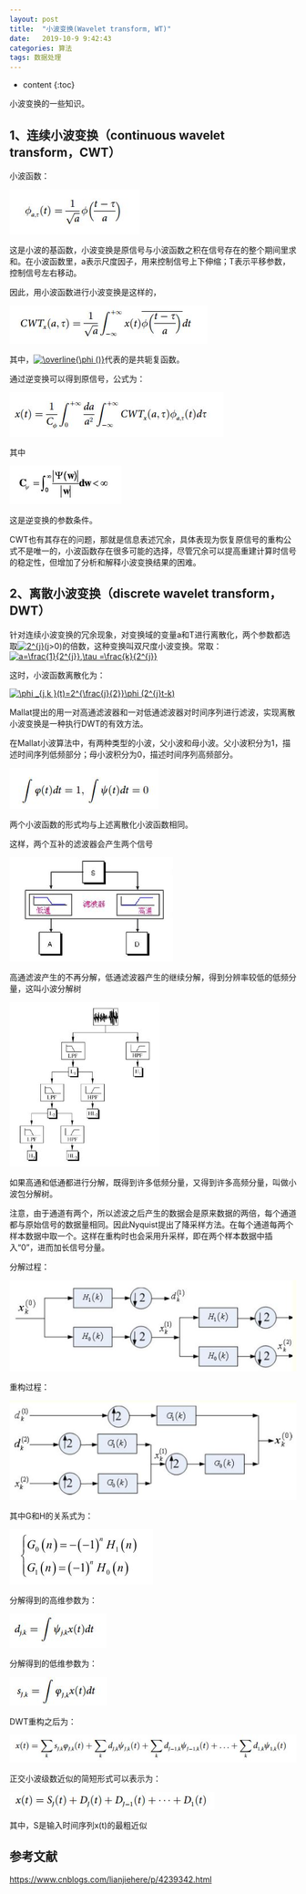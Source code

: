 ```yaml
---
layout: post
title:  "小波变换(Wavelet transform, WT)"
date:   2019-10-9 9:42:43
categories: 算法
tags: 数据处理 
---
```


* content
{:toc}

小波变换的一些知识。




## 1、连续小波变换（continuous wavelet transform，CWT）

小波函数：

![JPG](https://github.com/neuzhaoxin/neuzhaoxin.github.io/raw/master/_posts/pictures/WT/小波函数.jpg)

这是小波的基函数，小波变换是原信号与小波函数之积在信号存在的整个期间里求和。在小波函数里，a表示尺度因子，用来控制信号上下伸缩；T表示平移参数，控制信号左右移动。

因此，用小波函数进行小波变换是这样的，

![JPG](https://github.com/neuzhaoxin/neuzhaoxin.github.io/raw/master/_posts/pictures/WT/小波变换.jpg)

其中，<a href="https://www.codecogs.com/eqnedit.php?latex=\overline{\phi&space;()}" target="_blank"><img src="https://latex.codecogs.com/gif.latex?\overline{\phi&space;()}" title="\overline{\phi ()}" /></a>代表的是共轭复函数。

通过逆变换可以得到原信号，公式为：

![JPG](https://github.com/neuzhaoxin/neuzhaoxin.github.io/raw/master/_posts/pictures/WT/逆变换.jpg)

其中

![JPG](https://github.com/neuzhaoxin/neuzhaoxin.github.io/raw/master/_posts/pictures/WT/可容许条件1.jpg)

这是逆变换的参数条件。

CWT也有其存在的问题，那就是信息表述冗余，具体表现为恢复原信号的重构公式不是唯一的，小波函数存在很多可能的选择，尽管冗余可以提高重建计算时信号的稳定性，但增加了分析和解释小波变换结果的困难。

## 2、离散小波变换（discrete wavelet transform，DWT）

针对连续小波变换的冗余现象，对变换域的变量a和T进行离散化，两个参数都选取<a href="https://www.codecogs.com/eqnedit.php?latex=2^{j}" target="_blank"><img src="https://latex.codecogs.com/gif.latex?2^{j}" title="2^{j}" /></a>(j>0)的倍数，这种变换叫双尺度小波变换。常取：<a href="https://www.codecogs.com/eqnedit.php?latex=a=\frac{1}{2^{j}},\tau&space;=\frac{k}{2^{j}}" target="_blank"><img src="https://latex.codecogs.com/gif.latex?a=\frac{1}{2^{j}},\tau&space;=\frac{k}{2^{j}}" title="a=\frac{1}{2^{j}},\tau =\frac{k}{2^{j}}" /></a>

这时，小波函数离散化为：

<a href="https://www.codecogs.com/eqnedit.php?latex=\phi&space;_{j,k&space;}(t)=2^{\frac{j}{2}}\phi&space;(2^{j}t-k)" target="_blank"><img src="https://latex.codecogs.com/gif.latex?\phi&space;_{j,k&space;}(t)=2^{\frac{j}{2}}\phi&space;(2^{j}t-k)" title="\phi _{j,k }(t)=2^{\frac{j}{2}}\phi (2^{j}t-k)" /></a>

Mallat提出的用一对高通滤波器和一对低通滤波器对时间序列进行滤波，实现离散小波变换是一种执行DWT的有效方法。

在Mallat小波算法中，有两种类型的小波，父小波和母小波。父小波积分为1，描述时间序列低频部分；母小波积分为0，描述时间序列高频部分。

![JPG](https://github.com/neuzhaoxin/neuzhaoxin.github.io/raw/master/_posts/pictures/WT/父小波和母小波.jpg)

两个小波函数的形式均与上述离散化小波函数相同。

这样，两个互补的滤波器会产生两个信号

![JPG](https://github.com/neuzhaoxin/neuzhaoxin.github.io/raw/master/_posts/pictures/WT/双通道滤波.jpg)

高通滤波产生的不再分解，低通滤波器产生的继续分解，得到分辨率较低的低频分量，这叫小波分解树

![JPG](https://github.com/neuzhaoxin/neuzhaoxin.github.io/raw/master/_posts/pictures/WT/小波分解树.jpg)

如果高通和低通都进行分解，既得到许多低频分量，又得到许多高频分量，叫做小波包分解树。

注意，由于通道有两个，所以滤波之后产生的数据会是原来数据的两倍，每个通道都与原始信号的数据量相同。因此Nyquist提出了降采样方法。在每个通道每两个样本数据中取一个。这样在重构时也会采用升采样，即在两个样本数据中插入“0”，进而加长信号分量。

分解过程：

![JPG](https://github.com/neuzhaoxin/neuzhaoxin.github.io/raw/master/_posts/pictures/WT/分解过程.jpg)

重构过程：

![JPG](https://github.com/neuzhaoxin/neuzhaoxin.github.io/raw/master/_posts/pictures/WT/重构过程.jpg)

其中G和H的关系式为：

![JPG](https://github.com/neuzhaoxin/neuzhaoxin.github.io/raw/master/_posts/pictures/WT/G和H的关系.jpg)

分解得到的高维参数为：

![JPG](https://github.com/neuzhaoxin/neuzhaoxin.github.io/raw/master/_posts/pictures/WT/高维参数.jpg)

分解得到的低维参数为：

![JPG](https://github.com/neuzhaoxin/neuzhaoxin.github.io/raw/master/_posts/pictures/WT/低维参数.jpg)

DWT重构之后为：

![JPG](https://github.com/neuzhaoxin/neuzhaoxin.github.io/raw/master/_posts/pictures/WT/DWT重构.jpg)

正交小波级数近似的简短形式可以表示为：

![JPG](https://github.com/neuzhaoxin/neuzhaoxin.github.io/raw/master/_posts/pictures/WT/重构简短形式.jpg)

其中，S是输入时间序列x(t)的最粗近似

## 参考文献

https://www.cnblogs.com/lianjiehere/p/4239342.html